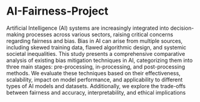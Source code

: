 # AI-Fairness-Project

Artificial Intelligence (AI) systems are increasingly integrated into decision-making processes across various sectors, raising critical concerns regarding fairness and bias. Bias in AI can arise from multiple sources, including skewed training data, flawed algorithmic design, and systemic societal inequalities. This study presents a comprehensive comparative analysis of existing bias mitigation techniques in AI, categorizing them into three main stages: pre-processing, in-processing, and post-processing methods. We evaluate these techniques based on their effectiveness, scalability, impact on model performance, and applicability to different types of AI models and datasets. Additionally, we explore the trade-offs between fairness and accuracy, interpretability, and ethical implications
